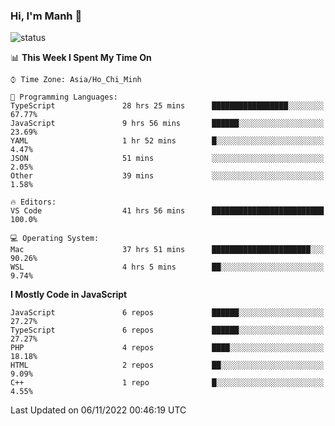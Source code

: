 ### Hi, I'm Manh 👋

![status](https://badge.stateful.com/manhhn01/status.svg)

<!--START_SECTION:waka-->
📊 **This Week I Spent My Time On** 

```text
⌚︎ Time Zone: Asia/Ho_Chi_Minh

💬 Programming Languages: 
TypeScript               28 hrs 25 mins      █████████████████░░░░░░░░   67.77% 
JavaScript               9 hrs 56 mins       ██████░░░░░░░░░░░░░░░░░░░   23.69% 
YAML                     1 hr 52 mins        █░░░░░░░░░░░░░░░░░░░░░░░░   4.47% 
JSON                     51 mins             ░░░░░░░░░░░░░░░░░░░░░░░░░   2.05% 
Other                    39 mins             ░░░░░░░░░░░░░░░░░░░░░░░░░   1.58%

🔥 Editors: 
VS Code                  41 hrs 56 mins      █████████████████████████   100.0%

💻 Operating System: 
Mac                      37 hrs 51 mins      ██████████████████████░░░   90.26% 
WSL                      4 hrs 5 mins        ██░░░░░░░░░░░░░░░░░░░░░░░   9.74%

```

**I Mostly Code in JavaScript** 

```text
JavaScript               6 repos             ██████░░░░░░░░░░░░░░░░░░░   27.27% 
TypeScript               6 repos             ██████░░░░░░░░░░░░░░░░░░░   27.27% 
PHP                      4 repos             ████░░░░░░░░░░░░░░░░░░░░░   18.18% 
HTML                     2 repos             ██░░░░░░░░░░░░░░░░░░░░░░░   9.09% 
C++                      1 repo              █░░░░░░░░░░░░░░░░░░░░░░░░   4.55%

```



 Last Updated on 06/11/2022 00:46:19 UTC
<!--END_SECTION:waka-->
